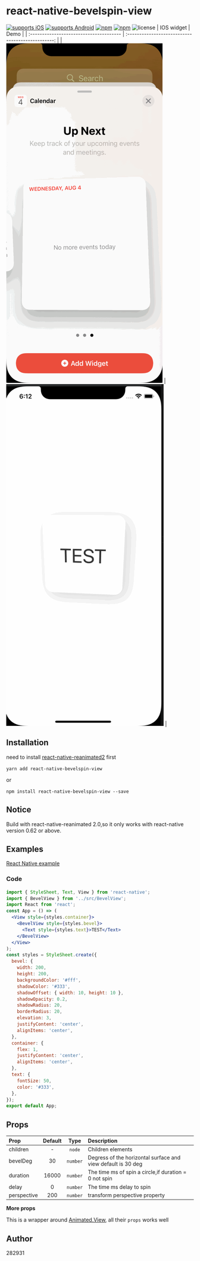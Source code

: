 # react-native-bevelspin-view

[![supports iOS](https://img.shields.io/badge/iOS-4630EB.svg?style=flat-square&logo=APPLE&labelColor=999999&logoColor=fff)](https://www.npmjs.com/package/react-native-bevelspin-view)
[![supports Android](https://img.shields.io/badge/Android-4630EB.svg?style=flat-square&logo=ANDROID&labelColor=A4C639&logoColor=fff)](https://www.npmjs.com/package/react-native-bevelspin-view)
[![npm](https://img.shields.io/npm/v/react-native-bevelspin-view.svg)](https://www.npmjs.com/package/react-native-bevelspin-view)
[![npm](https://img.shields.io/npm/dm/react-native-bevelspin-view.svg)](https://www.npmjs.com/package/react-native-bevelspin-view)
![license](https://img.shields.io/npm/l/react-native-bevelspin-view.svg)
| IOS widget                              |                       Demo                        |
| :-------------------------------------- | :-----------------------------------------------: |
| ![IOS wiget Demo](https://raw.githubusercontent.com/282931/react-native-bevelspin-view/master/ios-native.gif)      | ![Demo](https://raw.githubusercontent.com/282931/react-native-bevelspin-view/master/demo.gif)                              |

## Installation

need to install [react-native-reanimated2](https://docs.swmansion.com/react-native-reanimated/docs/installation) first

```
yarn add react-native-bevelspin-view
```

or

```
npm install react-native-bevelspin-view --save
```

## Notice

Build with react-native-reanimated 2.0,so it only works with react-native version 0.62 or above.


## Examples

[React Native example](./example/App.tsx)

### Code

```jsx
import { StyleSheet, Text, View } from 'react-native';
import { BevelView } from '../src/BevelView';
import React from 'react';
const App = () => (
  <View style={styles.container}>
    <BevelView style={styles.bevel}>
      <Text style={styles.text}>TEST</Text>
    </BevelView>
  </View>
);
const styles = StyleSheet.create({
  bevel: {
    width: 200,
    height: 200,
    backgroundColor: '#fff',
    shadowColor: '#333',
    shadowOffset: { width: 10, height: 10 },
    shadowOpacity: 0.2,
    shadowRadius: 20,
    borderRadius: 20,
    elevation: 3,
    justifyContent: 'center',
    alignItems: 'center',
  },
  container: {
    flex: 1,
    justifyContent: 'center',
    alignItems: 'center',
  },
  text: {
    fontSize: 50,
    color: '#333',
  },
});
export default App;
```


## Props

| Prop                        |                      Default                      |                  Type                   | Description                                                                           |
| :-------------------------- | :-----------------------------------------------: | :-------------------------------------: | :------------------------------------------------------------------------------------ |
| children                    |                         -                         |                 `node`                  | Children elements                                                                     |
| bevelDeg                    |                        30                         |                `number`                 | Degress of the horizontal surface and view default is 30 deg                          |
| duration                    |                       16000                       |                `number`                 | The time ms of spin a circle,if duration = 0 not spin                                 |
| delay                       |                         0                         |                `number`                 | The time ms delay to spin                                                          |
| perspective                 |                        200                        |                `number`                 | transform perspective property                                                |

**More props**

This is a wrapper around [Animated.View](http://facebook.github.io/react-native/docs/View.html#props), all their `props` works well 

## Author

282931
